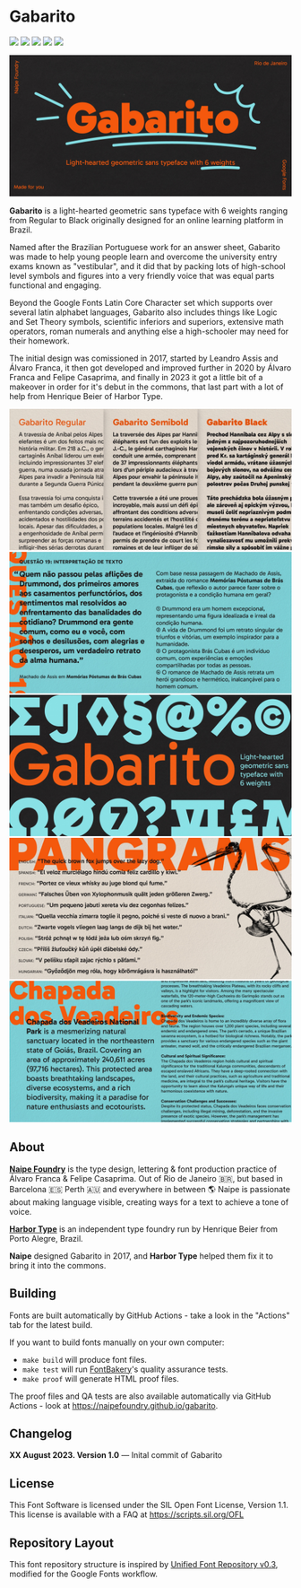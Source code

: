 # Gabarito

[![][Fontbakery]](https://harbortype.github.io/gabarito/fontbakery/fontbakery-report.html)
[![][Universal]](https://harbortype.github.io/gabarito/fontbakery/fontbakery-report.html)
[![][GF Profile]](https://harbortype.github.io/gabarito/fontbakery/fontbakery-report.html)
[![][Outline Correctness]](https://harbortype.github.io/gabarito/fontbakery/fontbakery-report.html)
[![][Shaping]](https://harbortype.github.io/gabarito/fontbakery/fontbakery-report.html)

[Fontbakery]: https://img.shields.io/endpoint?url=https%3A%2F%2Fraw.githubusercontent.com%2Fharbortype%2Fgabarito%2Fgh-pages%2Fbadges%2Foverall.json
[GF Profile]: https://img.shields.io/endpoint?url=https%3A%2F%2Fraw.githubusercontent.com%2Fharbortype%2Fgabarito%2Fgh-pages%2Fbadges%2FGoogleFonts.json
[Outline Correctness]: https://img.shields.io/endpoint?url=https%3A%2F%2Fraw.githubusercontent.com%2Fharbortype%2Fgabarito%2Fgh-pages%2Fbadges%2FOutlineCorrectnessChecks.json
[Shaping]: https://img.shields.io/endpoint?url=https%3A%2F%2Fraw.githubusercontent.com%2Fharbortype%2Fgabarito%2Fgh-pages%2Fbadges%2FShapingChecks.json
[Universal]: https://img.shields.io/endpoint?url=https%3A%2F%2Fraw.githubusercontent.com%2Fharbortype%2Fgabarito%2Fgh-pages%2Fbadges%2FUniversal.json

![Sample Image](documentation/image1.jpg)

**Gabarito** is a light-hearted geometric sans typeface with 6 weights ranging from Regular to Black originally designed for an online learning platform in Brazil. 

Named after the Brazilian Portuguese work for an answer sheet, Gabarito was made to help young people learn and overcome the university entry exams known as "vestibular", and it did that by packing lots of high-school level symbols and figures into a very friendly voice that was equal parts functional and engaging.

Beyond the Google Fonts Latin Core Character set which supports over several latin alphabet languages, Gabarito also includes things like Logic and Set Theory symbols, scientific inferiors and superiors, extensive math operators, roman numerals and anything else a high-schooler may need for their homework.

The initial design was comissioned in 2017, started by Leandro Assis and Álvaro Franca, it then got developed and improved further in 2020 by Álvaro Franca and Felipe Casaprima, and finally in 2023 it got a little bit of a makeover in order for it's debut in the commons, that last part with a lot of help from Henrique Beier of Harbor Type.


![Sample Image](documentation/image2.jpg)
![Sample Image](documentation/image3.jpg)
![Sample Image](documentation/image4.jpg)
![Sample Image](documentation/image5.jpg)
![Sample Image](documentation/image6.jpg)

## About

[**Naipe Foundry**](naipe.xyz/) is the type design, lettering & font production practice of Álvaro Franca & Felipe Casaprima. Out of Rio de Janeiro 🇧🇷, but based in Barcelona 🇪🇸 Perth 🇦🇺 and everywhere in between 🌎 Naipe is passionate about making language visible, creating ways for a text to achieve a tone of voice.

[**Harbor Type**](https://www.harbortype.com/) is an independent type foundry run by Henrique Beier from Porto Alegre, Brazil.

**Naipe** designed Gabarito in 2017, and **Harbor Type** helped them fix it to bring it into the commons.

## Building

Fonts are built automatically by GitHub Actions - take a look in the "Actions" tab for the latest build.

If you want to build fonts manually on your own computer:

* `make build` will produce font files.
* `make test` will run [FontBakery](https://github.com/googlefonts/fontbakery)'s quality assurance tests.
* `make proof` will generate HTML proof files.

The proof files and QA tests are also available automatically via GitHub Actions - look at https://naipefoundry.github.io/gabarito.

## Changelog

**XX August 2023. Version 1.0**
— Inital commit of Gabarito

## License

This Font Software is licensed under the SIL Open Font License, Version 1.1.
This license is available with a FAQ at
https://scripts.sil.org/OFL

## Repository Layout

This font repository structure is inspired by [Unified Font Repository v0.3](https://github.com/unified-font-repository/Unified-Font-Repository), modified for the Google Fonts workflow.
